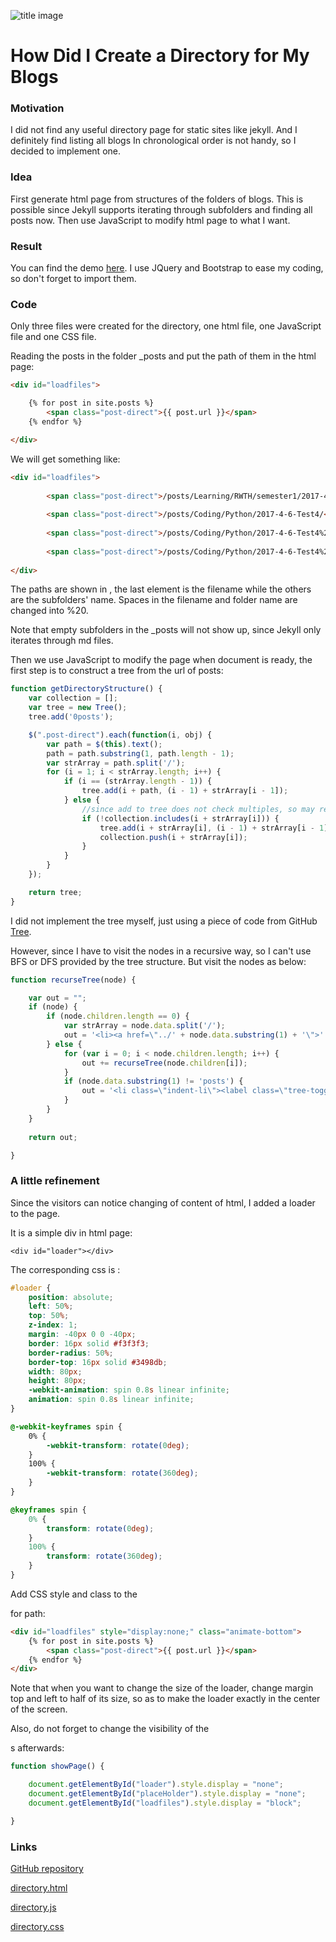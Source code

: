 ![title image](https://theluxurytravelexpert.files.wordpress.com/2014/01/scenery.jpg)



# How Did I Create a Directory for My Blogs

### Motivation

I did not find any useful directory page for static sites like jekyll. And I definitely find listing all blogs In chronological order is not handy, so I decided to implement one.

### Idea

First generate html page from structures of the folders of blogs. This is possible since Jekyll supports iterating through subfolders and finding all posts now. Then use JavaScript to modify html page to what I want.

### Result

You can find the demo [here](https://wizna.github.io/directory/). I use JQuery and Bootstrap to ease my coding, so don't forget to import them.

### Code

Only three files were created for the directory, one html file, one JavaScript file and one CSS file.

Reading the posts in the folder _posts and put the path of them in the html page:

```html
<div id="loadfiles">

    {% for post in site.posts %}
    	<span class="post-direct">{{ post.url }}</span> 
    {% endfor %}

</div>
```



We will get something like:

```html
<div id="loadfiles">
    
    	<span class="post-direct">/posts/Learning/RWTH/semester1/2017-4-6-Test4/</span> 
    
    	<span class="post-direct">/posts/Coding/Python/2017-4-6-Test4/</span> 
    
    	<span class="post-direct">/posts/Coding/Python/2017-4-6-Test4%20-%20Copy/</span> 
    
    	<span class="post-direct">/posts/Coding/Python/2017-4-6-Test4%20-%20Copy%20(2)/</span> 
    
</div>
```

The paths are shown in <span>, the last element is the filename while the others are the subfolders' name. Spaces in the filename and folder name are changed into %20.

Note that empty subfolders in the _posts will not show up, since Jekyll only iterates through md files.

Then we use JavaScript to modify the page when document is ready, the first step is to construct a tree from the url of posts:

```javascript
function getDirectoryStructure() {
    var collection = [];
    var tree = new Tree();
    tree.add('0posts');

    $(".post-direct").each(function(i, obj) {
        var path = $(this).text();
        path = path.substring(1, path.length - 1);
        var strArray = path.split('/');
        for (i = 1; i < strArray.length; i++) {
            if (i == (strArray.length - 1)) {
                tree.add(i + path, (i - 1) + strArray[i - 1]);
            } else {
                //since add to tree does not check multiples, so may result in many duplicate nodes
                if (!collection.includes(i + strArray[i])) {
                    tree.add(i + strArray[i], (i - 1) + strArray[i - 1]);
                    collection.push(i + strArray[i]);
                }
            }
        }
    });

    return tree;
}
```



I did not implement the tree myself, just using a piece of code from GitHub [Tree](https://github.com/benoitvallon/computer-science-in-javascript/blob/master/data-structures-in-javascript/tree.js).

However, since I have to visit the nodes in a recursive way, so I can't use BFS or DFS provided by the tree structure. But visit the nodes as below:

```javascript
function recurseTree(node) {

    var out = "";
    if (node) {
        if (node.children.length == 0) {
            var strArray = node.data.split('/');
            out = '<li><a href=\"../' + node.data.substring(1) + '\">' + decodeURI(strArray[strArray.length - 1]).replace(/[0-9]+-[0-9]+-[0-9]+-/g, "") + '</a></li>';
        } else {
            for (var i = 0; i < node.children.length; i++) {
                out += recurseTree(node.children[i]);
            }
            if (node.data.substring(1) != 'posts') {
                out = '<li class=\"indent-li\"><label class=\"tree-toggler nav-header\">' + decodeURI(node.data.substring(1)) + '</label><ul class=\"nav nav-list tree\">' + out + '</ul></li>';
            }
        }
    }
    
    return out;

}
```

### A little refinement

Since the visitors can notice changing of content of html, I added a loader to the page.

It is a simple div in html page:

```<div id="loader"></div>```

The corresponding css is :

```css
#loader {
    position: absolute;
    left: 50%;
    top: 50%;
    z-index: 1;
    margin: -40px 0 0 -40px;
    border: 16px solid #f3f3f3;
    border-radius: 50%;
    border-top: 16px solid #3498db;
    width: 80px;
    height: 80px;
    -webkit-animation: spin 0.8s linear infinite;
    animation: spin 0.8s linear infinite;
}

@-webkit-keyframes spin {
    0% {
        -webkit-transform: rotate(0deg);
    }
    100% {
        -webkit-transform: rotate(360deg);
    }
}

@keyframes spin {
    0% {
        transform: rotate(0deg);
    }
    100% {
        transform: rotate(360deg);
    }
}
```

Add CSS style and class to the <div> for path:

```html
<div id="loadfiles" style="display:none;" class="animate-bottom">
    {% for post in site.posts %}
    	<span class="post-direct">{{ post.url }}</span> 
    {% endfor %}
</div>
```



Note that when you want to change the size of the loader, change margin top and left to half of its size, so as to make the loader exactly in the center of the screen.

Also, do not forget to change the visibility of the <div>s afterwards:

```javascript
function showPage() {

    document.getElementById("loader").style.display = "none";
    document.getElementById("placeHolder").style.display = "none";
    document.getElementById("loadfiles").style.display = "block";

}
```



### Links

[GitHub repository](https://github.com/Wizna/Wizna.github.io)

[directory.html](https://github.com/Wizna/Wizna.github.io/blob/master/directory.html)

[directory.js](https://github.com/Wizna/Wizna.github.io/blob/master/bootstrap/js/directory.js)

[directory.css](https://github.com/Wizna/Wizna.github.io/blob/master/bootstrap/css/directory.css)